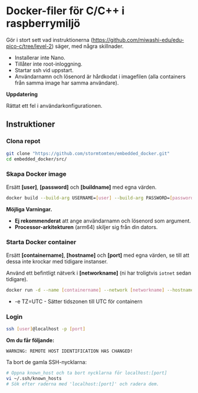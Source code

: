 # Docker-filer för C/C++ i raspberrymiljö
Gör i stort sett vad instruktionerna (https://github.com/miwashi-edu/edu-pico-c/tree/level-2) säger, med några skillnader.

- Installerar inte Nano.
- Tillåter inte root-inloggning.
- Startar ssh vid uppstart.
- Användarnamn och lösenord är hårdkodat i imagefilen (alla containers från samma image har samma användare).


**Uppdatering**

Rättat ett fel i användarkonfigurationen.

## Instruktioner
### Clona repot
```bash
git clone "https://github.com/stormtomten/embedded_docker.git"
cd embedded_docker/src/
```
### Skapa Docker image
Ersätt **[user]**, **[password]** och **[buildname]** med egna värden.

```bash
docker build --build-arg USERNAME=[user] --build-arg PASSWORD=[password] -t [buildname] .
```
**Möjliga Varningar.**

- **Ej rekommenderat** att ange användarnamn och lösenord som argument.
- **Processor-arkitekturen** (arm64) skiljer sig från din dators.

### Starta Docker container
Ersätt **[containername]**, **[hostname]** och **[port]** med egna värden, se till att dessa inte krockar med tidigare instanser.

Använd ett befintligt nätverk i **[networkname]** (ni har troligtvis ```iotnet``` sedan tidigare).

```bash
docker run -d --name [containername] --network [networkname] --hostname [hostname] -p [port]:22 -e TZ=UTC [buildname]
```
- -e TZ=UTC - Sätter tidszonen till UTC för containern

### Login
```bash
ssh [user]@localhost -p [port]

```
**Om du får följande:**

```WARNING: REMOTE HOST IDENTIFICATION HAS CHANGED!```

Ta bort de gamla SSH-nycklarna:

```bash
# Öppna known_host och ta bort nycklarna för localhost:[port]
vi ~/.ssh/known_hosts
# Sök efter raderna med 'localhost:[port]' och radera dem.
```
